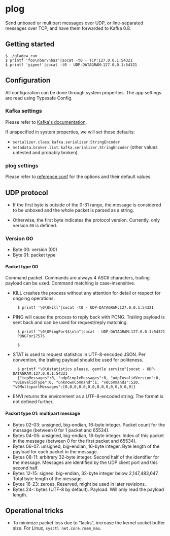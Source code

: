 # plog

Send unboxed or multipart messages over UDP, or line-separated messages over TCP, and have them forwarded to Kafka 0.8.

## Getting started

    $ ./gladew run
    $ printf 'foo\nbar\nbaz'|socat -t0 - TCP:127.0.0.1:54321
    $ printf 'yipee!'|socat -t0 - UDP-DATAGRAM:127.0.0.1:54321

## Configuration

All configuration can be done through system properties.
The app settings are read using Typesafe Config.

### Kafka settings

Please refer to [Kafka's documentation](http://kafka.apache.org/08/configuration.html).

If unspecified in system properties, we will set those defaults:
- `serializer.class`: `kafka.serializer.StringEncoder`
- `metadata.broker.list`: `kafka.serializer.StringEncoder` (other values untested and probably broken).

### plog settings

Please refer to [reference.conf](src/main/resources/reference.conf) for the options and their default values.

## UDP protocol

- If the first byte is outside of the 0-31 range, the message is considered to be unboxed and the whole packet is parsed as a string.

- Otherwise, the first byte indicates the protocol version. Currently, only version `00` is defined.

### Version 00

- Byte 00: version (00)
- Byte 01: packet type


#### Packet type 00

Command packet. Commands are always 4 ASCII characters, trailing payload can be used. Command matching is case-insensitive.

- KILL crashes the process without any attention for detail or respect for ongoing operations.

        $ printf '\0\0kill'|socat -t0 - UDP-DATAGRAM:127.0.0.1:54321

- PING will cause the process to reply back with PONG. Trailing payload is sent back and can be used for request/reply matching.

        $ printf "\0\0PingFor$$\n\n"|socat - UDP-DATAGRAM:127.0.0.1:54321
        PONGFor17575
        
        $

- STAT is used to request statistics in UTF-8-encoded JSON. Per convention, the trailing payload should be used for politeness.

        $ printf "\0\0statistics please, gentle service"|socat - UDP-DATAGRAM:127.0.0.1:54321
        {"tcpMessages":0, "udpSimpleMessages":0, "udpInvalidVersion":0, "v0InvalidType":0, "unknownCommand":1, "v0Commands":520, "v0MultipartMessages":[0,0,0,0,0,0,0,0,0,0,0,0,0,0,0]}

- ENVI returns the environment as a UTF-8-encoded string. The format is not defined further.

#### Packet type 01: multipart message

- Bytes 02-03: unsigned, big-endian, 16-byte integer. Packet count for the message (between 0 for 1 packet and 65534).
- Bytes 04-05: unsigned, big-endian, 16-byte integer. Index of this packet in the message (between 0 for the first packet and 65534).
- Bytes 06-07: unsigned, big-endian, 16-byte integer. Byte length of the payload for each packet in the message.
- Bytes 08-11: arbitrary 32-byte integer. Second half of the identifier for the message. Messages are identified by the UDP client port and this second half.
- Bytes 12-15: signed, big-endian, 32-byte integer below 2,147,483,647. Total byte length of the message.
- Bytes 16-23: zeroes. Reserved, might be used in later revisions.
- Bytes 24-: bytes (UTF-8 by default). Payload. Will only read the payload length.

## Operational tricks

- To minimize packet loss due to "lacks", increase the kernel socket buffer size. For Linux, `sysctl net.core.rmem_max`.
